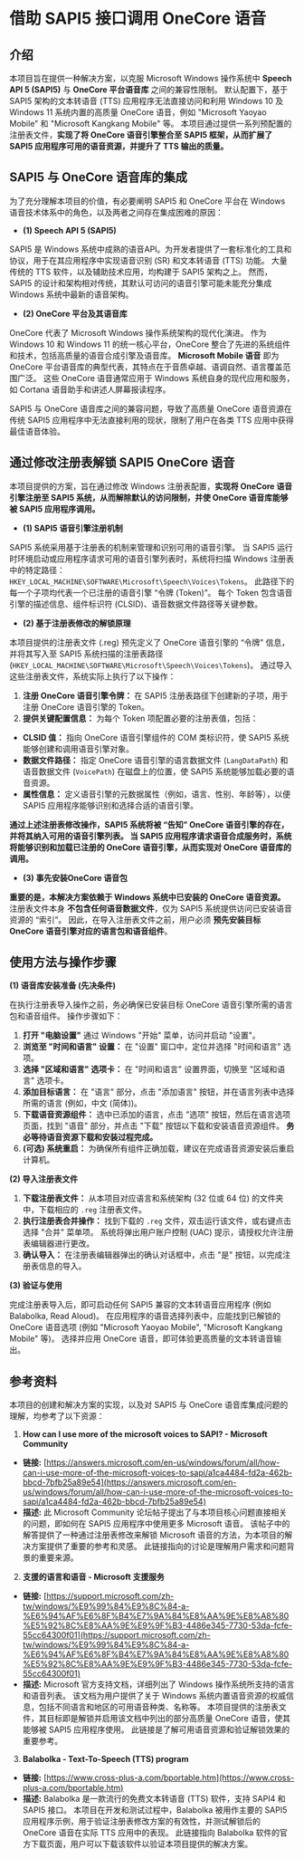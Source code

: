 # 借助 SAPI5 接口调用 OneCore 语音

## 介绍

本项目旨在提供一种解决方案，以克服 Microsoft Windows 操作系统中 **Speech API 5 (SAPI5)** 与 **OneCore 平台语音库** 之间的兼容性限制。 默认配置下，基于 SAPI5 架构的文本转语音 (TTS) 应用程序无法直接访问和利用 Windows 10 及 Windows 11 系统内置的高质量 OneCore 语音，例如 "Microsoft Yaoyao Mobile" 和 "Microsoft Kangkang Mobile" 等。 本项目通过提供一系列预配置的注册表文件，**实现了将 OneCore 语音引擎整合至 SAPI5 框架，从而扩展了 SAPI5 应用程序可用的语音资源，并提升了 TTS 输出的质量。**

## SAPI5 与 OneCore 语音库的集成

为了充分理解本项目的价值，有必要阐明 SAPI5 和 OneCore 平台在 Windows 语音技术体系中的角色，以及两者之间存在集成困难的原因：

* **(1) Speech API 5 (SAPI5)**

SAPI5 是 Windows 系统中成熟的语音API。为开发者提供了一套标准化的工具和协议，用于在其应用程序中实现语音识别 (SR) 和文本转语音 (TTS) 功能。 大量传统的 TTS 软件，以及辅助技术应用，均构建于 SAPI5 架构之上。 然而，SAPI5 的设计和架构相对传统，其默认可访问的语音引擎可能未能充分集成 Windows 系统中最新的语音架构。

* **(2) OneCore 平台及其语音库**

OneCore 代表了 Microsoft Windows 操作系统架构的现代化演进。 作为 Windows 10 和 Windows 11 的统一核心平台，OneCore 整合了先进的系统组件和技术，包括高质量的语音合成引擎及语音库。 **Microsoft Mobile 语音** 即为 OneCore 平台语音库的典型代表，其特点在于音质卓越、语调自然、语言覆盖范围广泛。 这些 OneCore 语音通常应用于 Windows 系统自身的现代应用和服务，如 Cortana 语音助手和讲述人屏幕报读程序。

SAPI5 与 OneCore 语音库之间的兼容问题，导致了高质量 OneCore 语音资源在传统 SAPI5 应用程序中无法直接利用的现状，限制了用户在各类 TTS 应用中获得最佳语音体验。

## 通过修改注册表解锁 SAPI5 OneCore 语音

本项目提供的方案，旨在通过修改 Windows 注册表配置，**实现将 OneCore 语音引擎注册至 SAPI5 系统，从而解除默认的访问限制，并使 OneCore 语音库能够被 SAPI5 应用程序调用。**

* **(1) SAPI5 语音引擎注册机制**

SAPI5 系统采用基于注册表的机制来管理和识别可用的语音引擎。 当 SAPI5 运行时环境启动或应用程序请求可用的语音引擎列表时，系统将扫描 Windows 注册表中的特定路径：`HKEY_LOCAL_MACHINE\SOFTWARE\Microsoft\Speech\Voices\Tokens`。 此路径下的每一个子项均代表一个已注册的语音引擎 “令牌 (Token)”。 每个 Token 包含语音引擎的描述信息、组件标识符 (CLSID)、语音数据文件路径等关键参数。

* **(2) 基于注册表修改的解锁原理**

本项目提供的注册表文件 (.reg) 预先定义了 OneCore 语音引擎的 “令牌” 信息，并将其写入至 SAPI5 系统扫描的注册表路径 (`HKEY_LOCAL_MACHINE\SOFTWARE\Microsoft\Speech\Voices\Tokens`)。 通过导入这些注册表文件，系统实际上执行了以下操作：

1. **注册 OneCore 语音引擎令牌：** 在 SAPI5 注册表路径下创建新的子项，用于注册 OneCore 语音引擎的 Token。
2. **提供关键配置信息：** 为每个 Token 项配置必要的注册表值，包括：
* **CLSID 值：** 指向 OneCore 语音引擎组件的 COM 类标识符，使 SAPI5 系统能够创建和调用语音引擎对象。
* **数据文件路径：** 指定 OneCore 语音引擎的语言数据文件 (`LangDataPath`) 和语音数据文件 (`VoicePath`) 在磁盘上的位置，使 SAPI5 系统能够加载必要的语音资源。
* **属性信息：** 定义语音引擎的元数据属性（例如，语言、性别、年龄等），以便 SAPI5 应用程序能够识别和选择合适的语音引擎。

**通过上述注册表修改操作，SAPI5 系统将被 “告知” OneCore 语音引擎的存在，并将其纳入可用的语音引擎列表。 当 SAPI5 应用程序请求语音合成服务时，系统将能够识别和加载已注册的 OneCore 语音引擎，从而实现对 OneCore 语音库的调用。**

* **(3) 事先安装OneCore 语音包**

**重要的是，本解决方案依赖于 Windows 系统中已安装的 OneCore 语音资源。** 注册表文件本身 **不包含任何语音数据文件**，仅为 SAPI5 系统提供访问已安装语音资源的 “索引”。 因此，在导入注册表文件之前，用户必须 **预先安装目标 OneCore 语音引擎对应的语言包和语音组件**。

## 使用方法与操作步骤

**(1) 语音库安装准备 (先决条件)**

在执行注册表导入操作之前，务必确保已安装目标 OneCore 语音引擎所需的语言包和语音组件。 操作步骤如下：

1. **打开 "电脑设置"** 通过 Windows "开始" 菜单，访问并启动 "设置"。
2. **浏览至 "时间和语言" 设置：** 在 "设置" 窗口中，定位并选择 "时间和语言" 选项。
3. **选择 "区域和语言" 选项卡：** 在 "时间和语言" 设置界面，切换至 "区域和语言" 选项卡。
4. **添加目标语言：** 在 "语言" 部分，点击 "添加语言" 按钮，并在语言列表中选择所需的语言 (例如，中文 (简体))。
5. **下载语音资源组件：** 选中已添加的语言，点击 "选项" 按钮，然后在语言选项页面，找到 "语音" 部分，并点击 "下载" 按钮以下载和安装语音资源组件。 **务必等待语音资源下载和安装过程完成。**
6. **(可选) 系统重启：** 为确保所有组件正确加载，建议在完成语音资源安装后重启计算机。

**(2) 导入注册表文件**

1. **下载注册表文件：** 从本项目对应语言和系统架构 (32 位或 64 位) 的文件夹中，下载相应的 `.reg` 注册表文件。
2. **执行注册表合并操作：** 找到下载的 `.reg` 文件，双击运行该文件，或右键点击选择 "合并" 菜单项。 系统将弹出用户账户控制 (UAC) 提示，请授权允许注册表编辑器进行更改。
3. **确认导入：** 在注册表编辑器弹出的确认对话框中，点击 "是" 按钮，以完成注册表信息的导入。

**(3) 验证与使用**

完成注册表导入后，即可启动任何 SAPI5 兼容的文本转语音应用程序 (例如 Balabolka, Read Aloud)。 在应用程序的语音选择列表中，应能找到已解锁的 OneCore 语音选项 (例如 "Microsoft Yaoyao Mobile", "Microsoft Kangkang Mobile" 等)。 选择并应用 OneCore 语音，即可体验更高质量的文本转语音输出。

## 参考资料
本项目的创建和解决方案的实现，以及对 SAPI5 与 OneCore 语音库集成问题的理解，均参考了以下资源：
1. **How can I use more of the microsoft voices to SAPI? - Microsoft Community**
* **链接:** [https://answers.microsoft.com/en-us/windows/forum/all/how-can-i-use-more-of-the-microsoft-voices-to-sapi/a1ca4484-fd2a-462b-bbcd-7bfb25a89e54](https://answers.microsoft.com/en-us/windows/forum/all/how-can-i-use-more-of-the-microsoft-voices-to-sapi/a1ca4484-fd2a-462b-bbcd-7bfb25a89e54)
* **描述:** 此 Microsoft Community 论坛帖子提出了与本项目核心问题直接相关的问题，即如何在 SAPI5 应用程序中使用更多 Microsoft 语音。 该帖子中的解答提供了一种通过注册表修改来解锁 Microsoft 语音的方法，为本项目的解决方案提供了重要的参考和灵感。 此链接指向的讨论是理解用户需求和问题背景的重要来源。
2. **支援的语言和语音 - Microsoft 支援服务**
* **链接:** [https://support.microsoft.com/zh-tw/windows/%E9%99%84%E9%8C%84-a-%E6%94%AF%E6%8F%B4%E7%9A%84%E8%AA%9E%E8%A8%80%E5%92%8C%E8%AA%9E%E9%9F%B3-4486e345-7730-53da-fcfe-55cc64300f01](https://support.microsoft.com/zh-tw/windows/%E9%99%84%E9%8C%84-a-%E6%94%AF%E6%8F%B4%E7%9A%84%E8%AA%9E%E8%A8%80%E5%92%8C%E8%AA%9E%E9%9F%B3-4486e345-7730-53da-fcfe-55cc64300f01)
* **描述:** Microsoft 官方支持文档，详细列出了 Windows 操作系统所支持的语言和语音列表。 该文档为用户提供了关于 Windows 系统内置语音资源的权威信息，包括不同语言和地区的可用语音种类、名称等。 本项目提供的注册表文件，其目标即是解锁并启用该文档中列出的部分高质量 OneCore 语音，使其能够被 SAPI5 应用程序使用。 此链接是了解可用语音资源和验证解锁效果的重要参考。
3. **Balabolka - Text-To-Speech (TTS) program**
* **链接:** [https://www.cross-plus-a.com/bportable.htm](https://www.cross-plus-a.com/bportable.htm)
* **描述:** Balabolka 是一款流行的免费文本转语音 (TTS) 软件，支持 SAPI4 和 SAPI5 接口。 本项目在开发和测试过程中，Balabolka 被用作主要的 SAPI5 应用程序示例，用于验证注册表修改方案的有效性，并测试解锁后的 OneCore 语音在实际 TTS 应用中的表现。 此链接指向 Balabolka 软件的官方下载页面，用户可以下载该软件以验证本项目提供的解决方案。
